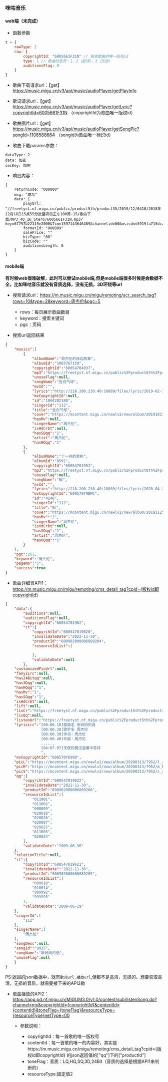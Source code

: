 ### 咪咕音乐

#### web端（未完成）

* 函数参数

``` javascript
t = {
    rawType: 2
    raw: {
        copyrightId: "6005661F31N" // 每首歌曲的唯一版权id
        type: 1 // 歌曲的音质：1，2（超清），3（无损）
        auditionsFlag: 0
    }
}
```

* 歌曲下载请求url：【get】https://music.migu.cn/v3/api/music/audioPlayer/getPlayInfo

* 歌词请求url：【get】https://music.migu.cn/v3/api/music/audioPlayer/getLyric?copyrightId=6005661F31N （copyrightId为歌曲唯一版权id）

* 歌曲图片url：【get】https://music.migu.cn/v3/api/music/audioPlayer/getSongPic?songId=1106588664 （songid为歌曲唯一标识id）

* 歌曲下载params参数：

``` 
dataType: 2
data: 加密
secKey: 加密
```

* 响应内容：

``` 
{
    returnCode: "000000"
    msg: "成功"
    data: {
        playUrl: "//freetyst.nf.migu.cn/public/product5th/product35/2019/12/0410/2018年12月18日15点55分批量项目正东100首-15/歌曲下载/MP3_40_16_Stero/6005661F31N.mp3?key=67797b22319e2000&Tim=1597143646489&channelid=00&msisdn=3919fa715dca40f7b325f7d4216423e3&CI=6005661F31N2600914000005453273&F=000009"
        formatId: "000009"
        salePrice: ""
        bizType: "00"
        bizCode: ""
        auditionsLength: 0
    }
}
```

#### mobile端

**有时候web很难破解，此时可以尝试mobile端,但是mobile端很多时候是会数据不全，比如咪咕音乐就没有音质选择，没有无损，3D环绕等url**

* 搜索请求url：https://m.music.migu.cn/migu/remoting/scr_search_tag?rows=10&type=2&keyword=周杰伦&pgc=5

   + rows：每页展示歌曲数目
   + keyword：搜索关键词
   + pgc：页码

* 搜索url返回结果

``` json
{
    "musics":[
        {
            "albumName":"周杰伦的床边故事",
            "albumId":"1003767159",
            "copyrightId":"60054704037",
            "mp3":"https://freetyst.nf.migu.cn/public%2Fproduct8th%2Fproduct39%2F2020%2F04%2F2415%2F2016%E5%B9%B408%E6%9C%8815%E6%97%A509%E7%82%B919%E5%88%86%E5%86%85%E5%AE%B9%E5%87%86%E5%85%A5%E7%BA%B5%E6%A8%AA%E4%B8%96%E4%BB%A310%E9%A6%96%2F%E5%85%A8%E6%9B%B2%E8%AF%95%E5%90%AC%2FMp3_64_22_16%2F60054704037153557.mp3",
            "unuseFlag":null,
            "songName":"告白气球",
            "mvId":"",
            "lyrics":"http://218.200.230.40:18089/files/lyric/2019-02-12/a6da690fd12c4ef786a0624d56e0f24f.lrc",
            "mvCopyrightId":null,
            "id":"1004202180",
            "singerId":"112",
            "title":"告白气球",
            "cover":"https://mcontent.migu.cn/newlv2/new/album/20191031/1003767159/s_ZhUIXzWDPTFvv8dN.jpg",
            "hasMv":null,
            "singerName":"周杰伦",
            "isHdCrbt":null,
            "hasSQqq":"1",
            "artist":"周杰伦",
            "hasHQqq":"1"
        },
        {
            "albumName":"十一月的萧邦",
            "albumId":"8591",
            "copyrightId":"60054701952",
            "mp3":"https://freetyst.nf.migu.cn/public%2Fproduct8th%2Fproduct39%2F2020%2F04%2F2414%2F2009%E5%B9%B406%E6%9C%8826%E6%97%A5%E5%8D%9A%E5%B0%94%E6%99%AE%E6%96%AF%2F%E5%85%A8%E6%9B%B2%E8%AF%95%E5%90%AC%2FMp3_64_22_16%2F60054701952142414.mp3",
            "unuseFlag":null,
            "songName":"枫",
            "mvId":"",
            "lyrics":"http://218.200.230.40:18089/files/lyric/2020-04-24/3505b50b4c104fe5b1faf15dcf24fb7f.lrc",
            "mvCopyrightId":"600570Y9BMC",
            "id":"4148",
            "singerId":"112",
            "title":"枫",
            "cover":"https://mcontent.migu.cn/newlv2/new/album/20191125/8591/s_KV3amA6En4HiVOkO.jpg",
            "hasMv":"1",
            "singerName":"周杰伦",
            "isHdCrbt":null,
            "hasSQqq":"1",
            "artist":"周杰伦",
            "hasHQqq":"1"
        }
    ],
    "pgt":261,
    "keyword":"周杰伦",
    "pageNo":"5",
    "success":true
}
```

+ 歌曲详细页API1：https://m.music.migu.cn/migu/remoting/cms_detail_tag?cpid={版权id即copyrightId}

```json
{
    "data":{
        "auditions":null,
        "auditionsFlag":null,
        "copyrightId":"60054701962",
        "cr":{
            "copyrihtId":"600547019620",
            "invalidateDate":"2022-11-30",
            "productId":"600902000006889204",
            "resourceIdList":[

            ],
            "validateDate":null
        },
    "customizedPicUrl":null,
    "fanyiLrc":null,
    "has24Bitqq":null,
    "has3Dqq":null,
    "hasHQqq":"1",
    "hasMv":"1",
    "hasSQqq":"1",
    "isHdCrbt":null,
    "lift":null,
    "lisCr":"https://freetyst.nf.migu.cn/public%2Fproduct5th%2Fproduct35%2F2019%2F11%2F1816%2F2009%E5%B9%B406%E6%9C%8826%E6%97%A5%E5%8D%9A%E5%B0%94%E6%99%AE%E6%96%AF%2F%E5%BD%A9%E9%93%83%2F6_mp3-128kbps%2F60054701962.mp3",
    "lisQq":null,
    "listenUrl":"https://freetyst.nf.migu.cn/public%2Fproduct5th%2Fproduct35%2F2019%2F11%2F1816%2F2009%E5%B9%B406%E6%9C%8826%E6%97%A5%E5%8D%9A%E5%B0%94%E6%99%AE%E6%96%AF%2F%E5%85%A8%E6%9B%B2%E8%AF%95%E5%90%AC%2FMp3_64_22_16%2F60054701962.mp3",
    "lyricLrc":"[00:00.10]歌曲名 听妈妈的话
                [00:00.20]歌手名 周杰伦
                [00:00.30]作词：周杰伦
                [00:00.40]作曲：周杰伦
                ......
                [04:07.97]天使的魔法温暖中慈祥
                ",
    "mvCopyrightId":"600570Y6989",
    "picL":"https://mcontent.migu.cn/newlv2/new/album/20200313/7952/l_zg1XXTJxPOLC00r5.jpg",
    "picM":"https://mcontent.migu.cn/newlv2/new/album/20200313/7952/m_BiRmcpUCK4n7ye4H.jpg",
    "picS":"https://mcontent.migu.cn/newlv2/new/album/20200313/7952/s_xOuYdbY0cQGq9YY8.jpg",
    "qq":{
        "copyrihtId":"600547019622",
        "invalidateDate":"2022-11-30",
        "productId":"600902000006889206",
        "resourceIdList":[
            "011001",
            "011002",
            "000009",
            "020010",
            "020026",
            "020007",
            "020025",
            "011003",
            "020024"
        ],
        "validateDate":"2009-06-30"
    },
    "relationTitle":null,
    "rt":{
        "copyrihtId":"600547019621",
        "invalidateDate":"2022-11-30",
        "productId":"600902000006889205",
        "resourceIdList":[
            "000018",
            "010014",
            "999992",
            "999993"
        ],
        "validateDate":"2009-06-29"
    },
    "singerId":[
        "112"
    ],
    "singerName":[
        "周杰伦"
    ],
    "songDesc":null,
    "songId":"9925",
    "songName":"听妈妈的话",
    "unuseFlag":null
    }
}
```

PS:返回的json数据中，就有`歌词url` ,`播放url`,但都不是高清，无损的。想要获取高清，无损的音质，就需要接下来的API2勒


+ 歌曲播放的API2：https://app.pd.nf.migu.cn/MIGUM3.0/v1.0/content/sub/listenSong.do?channel=mx&copyrightId={copyrightId}&contentId={contentId}&toneFlag={toneFlag}&resourceType={resourceType}netType=00

   - 参数说明：
   
      - copyrightId：每一首歌的唯一版权号
      - contentId：每一首歌的唯一的内容好，其实是https://m.music.migu.cn/migu/remoting/cms_detail_tag?cpid={版权id即copyrightId} 的json返回值的["qq"]下的["productId"]
      - toneFlag：音质：LQ,HQ,SQ,3D,24Bit（音质的选择是根据API1来判断的）
      - resourceType:固定值2
